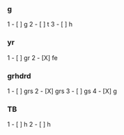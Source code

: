 ### g
1 - [ ] g
2 - [ ] t
3 - [ ] h
### yr
1 - [ ] gr
2 - [X] fe
### grhdrd
1 - [ ] grs
2 - [X] grs
3 - [ ] gs
4 - [X] g
### TB
1 - [ ] h
2 - [ ] h
